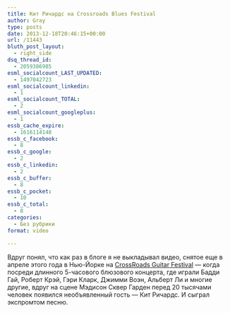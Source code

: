 ```yaml
---
title: Кит Ричардс на Crossroads Blues Festival
author: Gray
type: posts
date: 2013-12-18T20:46:15+00:00
url: /11443
bluth_post_layout:
  - right_side
dsq_thread_id:
  - 2059386985
esml_socialcount_LAST_UPDATED:
  - 1497042723
esml_socialcount_linkedin:
  - 1
esml_socialcount_TOTAL:
  - 2
esml_socialcount_googleplus:
  - 1
essb_cache_expire:
  - 1616114148
essb_c_facebook:
  - 8
essb_c_google:
  - 2
essb_c_linkedin:
  - 2
essb_c_buffer:
  - 8
essb_c_pocket:
  - 10
essb_c_total:
  - 8
categories:
  - Без рубрики
format: video

---
```








Вдруг понял, что как раз в блоге я не выкладывал видео, снятое еще в апреле этого года в Нью-Йорке на <a href="http://www.crossroadsguitarfestival.com/" target="_blank">CrossRoads Guitar Festival</a> — когда посреди длинного 5-часового блюзового концерта, где играли Бадди Гай, Роберт Крэй, Гэри Кларк, Джимми Воэн, Альберт Ли и многие другие, вдруг на сцене Мэдисон Сквер Гарден перед 20 тысячами человек появился необъявленный гость — Кит Ричардс. И сыграл экспромтом песню.